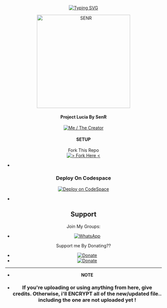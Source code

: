 <div align="center">
<a href="https://git.io/typing-svg"><img src="https://readme-typing-svg.demolab.com?font=Kanit&size=35&duration=3000&pause=500&color=000000&background=8DBDC400&center=true&vCenter=true&random=false&width=435&lines=This+Repo+Was;Made+By+SenRyhn;or+SenR...;%3AD" alt="Typing SVG" /></a>

<p align="center">  
  <a href="https://github.com/SenRyhn">
    <img alt=SENR height="300" src="https://telegra.ph/file/67740444a10585f56ff12.jpg">
   
</a> 
    
</p>
<p align="center">
<a 

####
#### Project Lucia By SenR
<a href="https://github.com/SenRyhn"><img title="Me / The Creator" src="https://img.shields.io/badge/Visit Me-h?color=black&style=for-the-badge&logo=GitHub"></a>

#### SETUP

Fork This Repo
    <br>
<a href="https://github.com/SenRyhn/SenStore---Whatsapp-Bot/fork"><img title="> Fork Here <" src="https://img.shields.io/badge/> Fork Here <-h?color=black&style=for-the-badge&logo=stackshare"></a>

-
### Deploy On Codespace

<a href="https://github.com/codespaces/new"><img title="Deploy on CodeSpace" src="https://img.shields.io/badge/DEPLOY CODESPACE-h?color=black&style=for-the-badge&logo=visualstudiocode"></a>

-
## Support

Join My Groups: 
- <a href="https://chat.whatsapp.com/FCHvxQ7YcAsKZgASUsaNba"><img title="WhatsApp" src="https://img.shields.io/badge/Use%20WhatsApp-h?color=green&style=for-the-badge&logo=WhatsApp"/></a>

Support me By Donating??
- <a href="https://paypal.me/SenRyhn?country.x=ID&locale.x=id_ID"><img title="Donate" src="https://img.shields.io/badge/Use%20PayPal-h?color=blue&style=for-the-badge&logo=PayPal"></a>
- <a href="https://saweria.co/SenR"><img title="Donate" src="https://img.shields.io/badge/Use%20Saweria-h?color=orange&style=for-the-badge&logo=Saweria"></a>



----
- **NOTE**
- ### If you're uploading or using anything from here, give credits. Otherwise, i'll ENCRYPT all of the new/updated file.. including the one are not uploaded yet !
